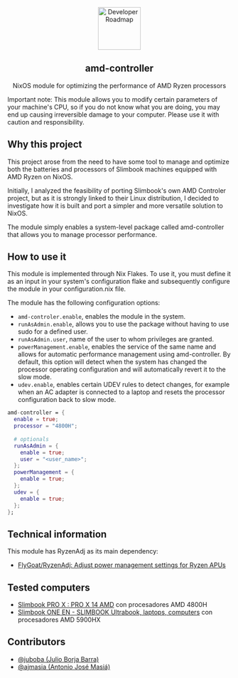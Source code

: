 <p align="center">
    <img src="https://www.google.com/url?sa=i&url=https%3A%2F%2Fwww.pngitem.com%2Fmiddle%2FToRJJbT_ryzen-controller-amd-ryzen-master-icon-hd-png%2F&psig=AOvVaw3zYsayfLuCTCixNHVsEqHy&ust=1677974390523000&source=images&cd=vfe&ved=0CBAQjRxqFwoTCMj01fH7wP0CFQAAAAAdAAAAABAD" alt="Developer Roadmap" width="96" height="96">
  <h2 align="center">amd-controller</h2>
  <p align="center">NixOS module for optimizing the performance of AMD Ryzen processors</p>
</p>


Important note: This module allows you to modify certain parameters of your machine's CPU, so if you do not know what you are doing, you may end up causing irreversible damage to your computer. Please use it with caution and responsibility.


## Why this project

This project arose from the need to have some tool to manage and optimize both the batteries and processors of Slimbook machines equipped with AMD Ryzen on NixOS.

Initially, I analyzed the feasibility of porting Slimbook's own AMD Controler project, but as it is strongly linked to their Linux distribution, I decided to investigate how it is built and port a simpler and more versatile solution to NixOS.

The module simply enables a system-level package called amd-controller that allows you to manage processor performance.

## How to use it

This module is implemented through Nix Flakes. To use it, you must define it as an input in your system's configuration flake and subsequently configure the module in your configuration.nix file.

The module has the following configuration options:

- `amd-controler.enable`, enables the module in the system.
- `runAsAdmin.enable`, allows you to use the package without having to use sudo for a defined user.
- `runAsAdmin.user`, name of the user to whom privileges are granted.
- `powerManagement.enable`, enables the service of the same name and allows for automatic performance management using amd-controller. By default, this option will detect when the system has changed the processor operating configuration and will automatically revert it to the slow mode.
- `udev.enable`, enables certain UDEV rules to detect changes, for example when an AC adapter is connected to a laptop and resets the processor configuration back to slow mode.
 
```nix
amd-controller = {
  enable = true;
  processor = "4800H";
  
  # optionals
  runAsAdmin = {
    enable = true;
    user = "<user_name>";
  };
  powerManagement = {
    enable = true;
  };
  udev = {
    enable = true;
  };
};
```
## Technical information

This module has RyzenAdj as its main dependency:

- [FlyGoat/RyzenAdj: Adjust power management settings for Ryzen APUs](https://github.com/FlyGoat/RyzenAdj)


## Tested computers
- [Slimbook PRO X : PRO X 14 AMD](https://slimbook.es/en/store/slimbook-pro-x/prox-amd5-comprar) con procesadores AMD 4800H
- [Slimbook ONE EN - SLIMBOOK Ultrabook, laptops, computers](https://slimbook.es/en/one-en) con procesadores AMD 5900HX

## Contributors
- [@juboba (Julio Borja Barra)](https://github.com/juboba)
- [@ajmasia (Antonio José Masiá)](https://github.com/ajmasia)



